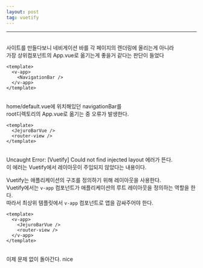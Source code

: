 ```yaml
---
layout: post
tag: vuetify
---
```

***
<br>
사이트를 만들다보니 네비게이션 바를 각 페이지의 렌더링에 올리는게 아니라
<br>
가장 상위컴포넌트의 App.vue로 옮기는게 좋을거 같다는 판단이 들었다
<br>

```
<template>
  <v-app>
    <NavigationBar />
  </v-app>
</template>

```
<br>
home/default.vue에 위치해있던 navigationBar를
<br>
root디렉토리의 App.vue로 옮기는 중 오류가 발생한다.
<br>

```
<template>
  <JejuroBarVue />
  <router-view />
</template>
```
<br>
Uncaught Error: [Vuetify] Could not find injected layout 에러가 뜬다.
<br>
이 에러는 Vuetify에서 레이아웃이 주입되지 않았다는 내용이다.

Vuetify는 애플리케이션의 구조를 정의하기 위해 레이아웃을 사용한다.
<br>
Vuetify에서는 `v-app` 컴포넌트가 애플리케이션의 루트 레이아웃을 정의하는 역할을 한다.
<br>
따라서 최상위 템플릿에서 `v-app` 컴포넌트로 앱을 감싸주어야 한다.
<br>

```
<template>
  <v-app>
	<JejuroBarVue />
	<router-view />
  </v-app>
</template>
```
<br>
이제 문제 없이 돌아간다.
nice